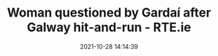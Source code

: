 ---
"title": "Woman questioned by Gardaí after Galway hit-and-run - RTE.ie"
"date": "2021-10-28 14:14:39"
"feed_name": "GOOGLENEWSCONSTRUCTION"
"feed_website": "https://news.google.com/search?q=construction%2Bincident&hl=en-US&gl=US&ceid=US:en"
"feed_rss": "https://news.google.com/rss/search?q=construction%2Bincident&hl=en-US&gl=US&ceid=US:en"
"link": "https://www.rte.ie/news/regional/2021/1028/1256469-questioned-garda-hit-and-run/"
"source": "{'href': 'https://www.rte.ie', 'title': 'RTE.ie'}"
"file": "_posts/2021-1-1-010c77a3d51e485fcc22e877175052ebff4d4257.md"
"accident": "1"
"drilling": "0"
"dead": "0"
"injured": "0"
"arrested": "0"
"place": "unknown place"
"where": "unknown site"
"causes": "unknown"
"place_uri": "unknown place"
---